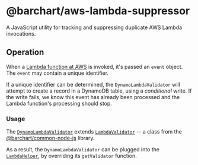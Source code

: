 # @barchart/aws-lambda-suppressor

A JavaScript utility for tracking and suppressing duplicate AWS Lambda invocations.

## Operation

When a [Lambda function at AWS](https://aws.amazon.com/lambda/) is invoked, it's passed an `event` object. The ```event``` may contain a unique identifier.

If a unique identifier can be determined, the ```DynamoLambdaValidator``` will attempt to create a record in a DynamoDB table, using a _conditional_ write. If the write fails, we know this event has already been processed and the Lambda function's processing should stop.

### Usage

The [```DynamoLambdaValidator```](https://github.com/barchart/aws-lambda-suppressor/blob/master/lib/dynamo/DynamoLambdaValidator.js) extends [```LambdaValidator```](https://github.com/barchart/barchart-common-node-js/blob/master/aws/lambda/LambdaValidator.js) -- a class from the [@barchart/common-node-js](https://github.com/barchart/common-node-js) library.

As a result, the ```DynamoLambdaValidator``` can be plugged into the [```LambdaHelper```](https://github.com/barchart/common-node-js/blob/master/aws/lambda/LambdaHelper.js), by overriding its ```getValidator``` function.
